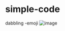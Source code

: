 # simple-code
dabbling
-emoji
![image](https://user-images.githubusercontent.com/66681363/153767700-a1fe5607-1d51-40e7-bdc9-e274c10a6c29.png)
